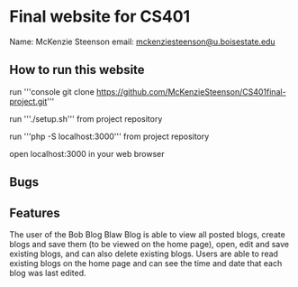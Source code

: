 # Final website for CS401

Name: McKenzie Steenson
email: mckenziesteenson@u.boisestate.edu

## How to run this website

run '''console
git clone https://github.com/McKenzieSteenson/CS401final-project.git'''

run '''./setup.sh''' from project repository

run '''php -S localhost:3000''' from project repository

open localhost:3000 in your web browser


## Bugs


## Features

The user of the Bob Blog Blaw Blog is able to view all posted blogs, create blogs and save them (to be viewed on the home page), open, edit and save existing blogs, and can also delete existing blogs. Users are able to read existing blogs on the home page and can see the time and date that each blog was last edited.
